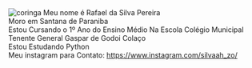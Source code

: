 ## 
![coringa](https://i.pinimg.com/originals/06/07/64/060764dd2235ca4598e7ac3860fc7ece.gif "coringa rindo")
Meu nome é Rafael da Silva Pereira
\
Moro em Santana de Paraniba
\
Estou Cursando o 1º Ano do Ensino Médio Na Escola Colégio Municipal Tenente General Gaspar de Godoi Colaço
\
Estou Estudando Python
\
Meu instagram para Contato: https://www.instagram.com/silvaah_zo/



<!--
**silvaahzo/silvaahzo** is a ✨ _special_ ✨ repository because its `README.md` (this file) appears on your GitHub profile.

Here are some ideas to get you started:

- 🔭 I’m currently working on ...
- 🌱 I’m currently learning ...
- 👯 I’m looking to collaborate on ...
- 🤔 I’m looking for help with ...
- 💬 Ask me about ...
- 📫 How to reach me: ...
- 😄 Pronouns: ...
- ⚡ Fun fact: ...
-->
